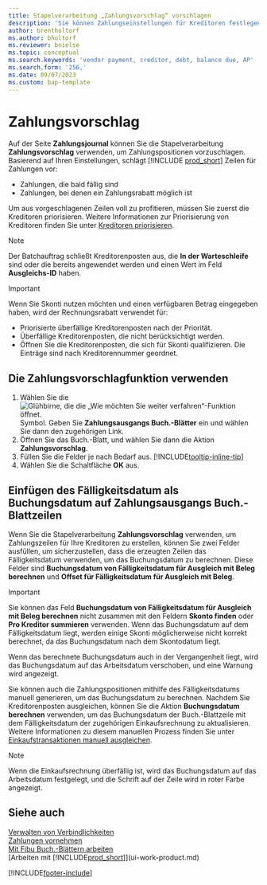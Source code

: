 ```yaml
---
title: Stapelverarbeitung „Zahlungsvorschlag“ vorschlagen
description: 'Sie können Zahlungseinstellungen für Kreditoren festlegen, um Vorschläge für Zahlungen zu erhalten.'
author: brentholtorf
ms.author: bholtorf
ms.reviewer: bnielse
ms.topic: conceptual
ms.search.keywords: 'vendor payment, creditor, debt, balance due, AP'
ms.search.form: '256,'
ms.date: 09/07/2023
ms.custom: bap-template
---
```

# <a name="suggest-vendor-payments"></a>Zahlungsvorschlag

Auf der Seite **Zahlungsjournal** können Sie die Stapelverarbeitung **Zahlungsvorschlag** verwenden, um Zahlungspositionen vorzuschlagen. Basierend auf Ihren Einstellungen, schlägt [!INCLUDE [prod_short](includes/prod_short.md)] Zeilen für Zahlungen vor:

* Zahlungen, die bald fällig sind
* Zahlungen, bei denen ein Zahlungsrabatt möglich ist

Um aus vorgeschlagenen Zeilen voll zu profitieren, müssen Sie zuerst die Kreditoren priorisieren. Weitere Informationen zur Priorisierung von Kreditoren finden Sie unter [Kreditoren priorisieren](purchasing-how-prioritize-vendors.md).  

> [!NOTE]  
> Der Batchauftrag schließt Kreditorenposten aus, die **In der Warteschleife** sind oder die bereits angewendet werden und einen Wert im Feld **Ausgleichs-ID** haben.  

> [!IMPORTANT]  
> Wenn Sie Skonti nutzen möchten und einen verfügbaren Betrag eingegeben haben, wird der Rechnungsrabatt verwendet für:  
>
> * Priorisierte überfällige Kreditorenposten nach der Priorität.
> * Überfällige Kreditorenposten, die nicht berücksichtigt werden.  
> * Öffnen Sie die Kreditorenposten, die sich für Skonti qualifizieren. Die Einträge sind nach Kreditorennummer geordnet.  

## <a name="use-the-suggest-vendor-payments-action"></a>Die Zahlungsvorschlagfunktion verwenden

1. Wählen Sie die ![Glühbirne, die die „Wie möchten Sie weiter verfahren“-Funktion öffnet.](media/ui-search/search_small.png "Sagen Sie mir, was Sie tun möchten") Symbol. Geben Sie **Zahlungsausgangs Buch.-Blätter** ein und wählen Sie dann den zugehörigen Link.  
2. Öffnen Sie das Buch.-Blatt, und wählen Sie dann die Aktion **Zahlungsvorschlag**.  
3. Füllen Sie die Felder je nach Bedarf aus. [!INCLUDE[tooltip-inline-tip](includes/tooltip-inline-tip_md.md)]  
4. Wählen Sie die Schaltfläche **OK** aus.  

## <a name="insert-the-due-date-as-posting-date-on-payment-journal-lines"></a>Einfügen des Fälligkeitsdatum als Buchungsdatum auf Zahlungsausgangs Buch.-Blattzeilen

Wenn Sie die Stapelverarbeitung **Zahlungsvorschlag** verwenden, um Zahlungszeilen für Ihre Kreditoren zu erstellen, können Sie zwei Felder ausfüllen, um sicherzustellen, dass die erzeugten Zeilen das Fälligkeitsdatum verwenden, um das Buchungsdatum zu berechnen. Diese Felder sind **Buchungsdatum von Fälligkeitsdatum für Ausgleich mit Beleg berechnen** und **Offset für Fälligkeitsdatum für Ausgleich mit Beleg**.  

> [!IMPORTANT]  
> Sie können das Feld **Buchungsdatum von Fälligkeitsdatum für Ausgleich mit Beleg berechnen** nicht zusammen mit den Feldern **Skonto finden** oder **Pro Kreditor summieren** verwenden. Wenn das Buchungsdatum auf dem Fälligkeitsdatum liegt, werden einige Skonti möglicherweise nicht korrekt berechnet, da das Buchungsdatum nach dem Skontodatum liegt.  

Wenn das berechnete Buchungsdatum auch in der Vergangenheit liegt, wird das Buchungsdatum auf das Arbeitsdatum verschoben, und eine Warnung wird angezeigt.  

Sie können auch die Zahlungspositionen mithilfe des Fälligkeitsdatums manuell generieren, um das Buchungsdatum zu berechnen. Nachdem Sie Kreditorenposten ausgleichen, können Sie die Aktion **Buchungsdatum berechnen** verwenden, um das Buchungsdatum der Buch.-Blattzeile mit dem Fälligkeitsdatum der zugehörigen Einkaufsrechnung zu aktualisieren. Weitere Informationen zu diesem manuellen Prozess finden Sie unter [Einkaufstransaktionen manuell ausgleichen](payables-how-apply-purchase-transactions-manually.md).  

> [!NOTE]  
> Wenn die Einkaufsrechnung überfällig ist, wird das Buchungsdatum auf das Arbeitsdatum festgelegt, und die Schrift auf der Zeile wird in roter Farbe angezeigt.  

## <a name="see-also"></a>Siehe auch

[Verwalten von Verbindlichkeiten](payables-manage-payables.md)  
[Zahlungen vornehmen](payables-make-payments.md)  
[Mit Fibu Buch.-Blättern arbeiten](ui-work-general-journals.md)  
[Arbeiten mit [!INCLUDE[prod_short](includes/prod_short.md)]](ui-work-product.md)  

[!INCLUDE[footer-include](includes/footer-banner.md)]
